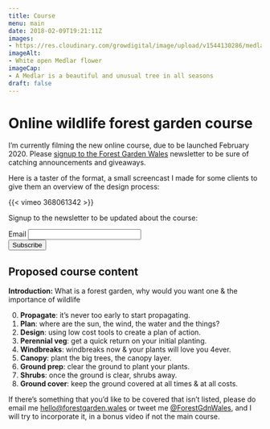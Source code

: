 ```yaml
---
title: Course
menu: main
date: 2018-02-09T19:21:11Z
images: 
- https://res.cloudinary.com/growdigital/image/upload/v1544130286/medlar-42254180632.jpg
imageAlt: 
- White open Medlar flower
imageCap:
- A Medlar is a beautiful and unusual tree in all seasons
draft: false
---
```


# Online wildlife forest garden course

I’m currently filming the new online course, due to be launched February 2020. Please [signup to the Forest Garden Wales](http://eepurl.com/dqwytj) newsletter to be sure of catching announcements and giveaways.

Here is a taster of the format, a small screencast I made for some clients to give them an overview of the design process:

{{< vimeo 368061342 >}}

Signup to the newsletter to be updated about the course:

<form class="subscribe" action="https://wales.us17.list-manage.com/subscribe/post" method="POST">
 <input type="hidden" name="u" value="bef914615b5448ad5636c38fb">
 <input type="hidden" name="id" value="10e50a6c17">
 <label for="MERGE0">Email</label>
 <input class="subscribe__textinput" type="email" autocapitalize="off" autocorrect="off" name="MERGE0" id="MERGE0" size="25" value=""><br>
 <input class="button" type="submit" name="submit" value="Subscribe">
 <input type="hidden" name="ht" value="72fb9d19eda695ba45e6107c0063acd2bfd6a81b:MTU0OTIzMTE4Mi45MDk4">
 <input type="hidden" name="mc_signupsource" value="hosted">
</form>

## Proposed course content

**Introduction:** What is a forest garden, why would you want one & the importance of wildlife

0. **Propagate**: it’s never too early to start propagating.
1. **Plan**: where are the sun, the wind, the water and the things?
2. **Design**: using low cost tools to create a plan of action.
3. **Perennial veg**: get a quick return on your initial planting.
4. **Windbreaks**: windbreaks now & your plants will love you 4ever.
5. **Canopy**: plant the big trees, the canopy layer.
6. **Ground prep**: clear the ground to plant your plants.
7. **Shrubs**: once the ground is clear, shrubs away.
8. **Ground cover**: keep the ground covered at all times & at all costs.

If there’s something that you’d like to be covered that isn’t listed, please do email me [hello@forestgarden.wales](mailto:hello@forestgarden.wales) or tweet me [@ForestGdnWales](https://twitter.com/ForestGdnWales), and I will try to incorporate it, in a bonus video if not the main course.
